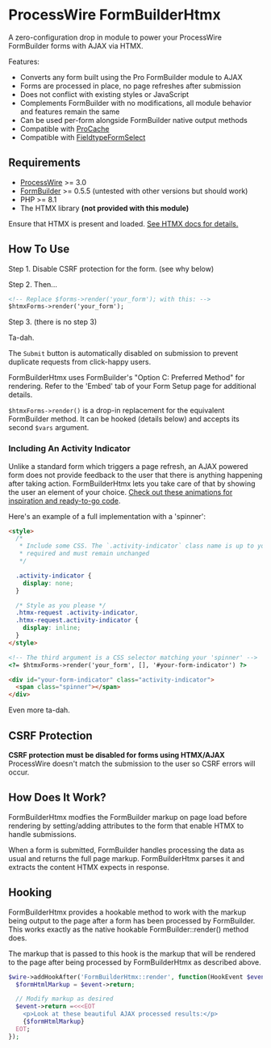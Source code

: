 # ProcessWire FormBuilderHtmx

A zero-configuration drop in module to power your ProcessWire FormBuilder forms with AJAX via HTMX.

Features:

- Converts any form built using the Pro FormBuilder module to AJAX
- Forms are processed in place, no page refreshes after submission
- Does not conflict with existing styles or JavaScript
- Complements FormBuilder with no modifications, all module behavior and features remain the same
- Can be used per-form alongside FormBuilder native output methods
- Compatible with [ProCache](https://processwire.com/store/pro-cache/)
- Compatible with [FieldtypeFormSelect](https://github.com/SkyLundy/FieldtypeFormSelect)

## Requirements

- [ProcessWire](https://processwire.com/) >= 3.0
- [FormBuilder](https://processwire.com/store/form-builder/) >= 0.5.5 (untested with other versions but should work)
- PHP >= 8.1
- The HTMX library **(not provided with this module)**

Ensure that HTMX is present and loaded. [See HTMX docs for details.](https://htmx.org/docs/#installing)

## How To Use

Step 1. Disable CSRF protection for the form. (see why below)

Step 2. Then...

```html
<!-- Replace $forms->render('your_form'); with this: -->
$htmxForms->render('your_form');
```

Step 3. (there is no step 3)

Ta-dah.

The `Submit` button is automatically disabled on submission to prevent duplicate requests from click-happy users.

FormBuilderHtmx uses FormBuilder's "Option C: Preferred Method" for rendering. Refer to the 'Embed' tab of your Form Setup page for additional details.

`$htmxForms->render()` is a drop-in replacement for the equivalent FormBuilder method. It can be hooked (details below) and accepts its second `$vars` argument.

### Including An Activity Indicator

Unlike a standard form which triggers a page refresh, an AJAX powered form does not provide feedback to the user that there is anything happening after taking action. FormBuilderHtmx lets you take care of that by showing the user an element of your choice. [Check out these animations for inspiration and ready-to-go code](https://cssloaders.github.io/).

Here's an example of a full implementation with a 'spinner':

```html
<style>
  /*
   * Include some CSS. The `.activity-indicator` class name is up to you. `.htmx-request` is
   * required and must remain unchanged
   */

  .activity-indicator {
    display: none;
  }

  /* Style as you please */
  .htmx-request .activity-indicator,
  .htmx-request.activity-indicator {
    display: inline;
  }
</style>

<!-- The third argument is a CSS selector matching your 'spinner' -->
<?= $htmxForms->render('your_form', [], '#your-form-indicator') ?>

<div id="your-form-indicator" class="activity-indicator">
  <span class="spinner"></span>
</div>
```

Even more ta-dah.

## CSRF Protection
**CSRF protection must be disabled for forms using HTMX/AJAX**
ProcessWire doesn't match the submission to the user so CSRF errors will occur.

## How Does It Work?

FormBuilderHtmx modfies the FormBuilder markup on page load before rendering by setting/adding attributes to the form that enable HTMX to handle submissions.

When a form is submitted, FormBuilder handles processing the data as usual and returns the full page markup. FormBuilderHtmx parses it and extracts the content HTMX expects in response.

## Hooking

FormBuilderHtmx provides a hookable method to work with the markup being output to the page after a form has been processed by FormBuilder. This works exactly as the native hookable FormBuilder::render() method does.

The markup that is passed to this hook is the markup that will be rendered to the page after being processed by FormBuilderHtmx as described above.

```php
$wire->addHookAfter('FormBuilderHtmx::render', function(HookEvent $event) {
  $formHtmlMarkup = $event->return;

  // Modify markup as desired
  $event->return =<<<EOT
    <p>Look at these beautiful AJAX processed results:</p>
    {$formHtmlMarkup}
  EOT;
});
```